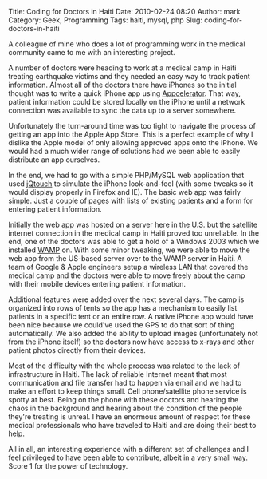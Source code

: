 Title: Coding for Doctors in Haiti
Date: 2010-02-24 08:20
Author: mark
Category: Geek, Programming
Tags: haiti, mysql, php
Slug: coding-for-doctors-in-haiti

A colleague of mine who does a lot of programming work in the medical
community came to me with an interesting project.

A number of doctors were heading to work at a medical camp in Haiti
treating earthquake victims and they needed an easy way to track patient
information. Almost all of the doctors there have iPhones so the initial
thought was to write a quick iPhone app using [Appcelerator][]. That
way, patient information could be stored locally on the iPhone until a
network connection was available to sync the data up to a server
somewhere.

Unfortunately the turn-around time was too tight to navigate the process
of getting an app into the Apple App Store. This is a perfect example of
why I dislike the Apple model of only allowing approved apps onto the
iPhone. We would had a much wider range of solutions had we been able to
easily distribute an app ourselves.

In the end, we had to go with a simple PHP/MySQL web application that
used [jQtouch][] to simulate the iPhone look-and-feel (with some tweaks
so it would display properly in Firefox and IE). The basic web app was
fairly simple. Just a couple of pages with lists of existing patients
and a form for entering patient information.

Initially the web app was hosted on a server here in the U.S. but the
satellite internet connection in the medical camp in Haiti proved too
unreliable. In the end, one of the doctors was able to get a hold of a
Windows 2003 which we installed [WAMP][] on. With some minor tweaking,
we were able to move the web app from the US-based server over to the
WAMP server in Haiti. A team of Google & Apple engineers setup a
wireless LAN that covered the medical camp and the doctors were able to
move freely about the camp with their mobile devices entering patient
information.

Additional features were added over the next several days. The camp is
organized into rows of tents so the app has a mechanism to easily list
patients in a specific tent or an entire row. A native iPhone app would
have been nice because we could've used the GPS to do that sort of thing
automatically. We also added the ability to upload images (unfortunately
not from the iPhone itself) so the doctors now have access to x-rays and
other patient photos directly from their devices.

Most of the difficulty with the whole process was related to the lack of
infrastructure in Haiti. The lack of reliable Internet meant that most
communication and file transfer had to happen via email and we had to
make an effort to keep things small. Cell phone/satellite phone service
is spotty at best. Being on the phone with these doctors and hearing the
chaos in the background and hearing about the condition of the people
they're treating is unreal. I have an enormous amount of respect for
these medical professionals who have traveled to Haiti and are doing
their best to help.

All in all, an interesting experience with a different set of challenges
and I feel privileged to have been able to contribute, albeit in a very
small way. Score 1 for the power of technology.

  [Appcelerator]: http://www.appcelerator.com/
  [jQtouch]: http://www.jqtouch.com/
  [WAMP]: http://www.wampserver.com/en/
